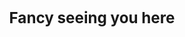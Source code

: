 <div align="center"><img src="https://raw.githubusercontent.com/chancestrickland/chancestrickland/main/static/spacer.png" width="1" height="40" alt="" /><big><big><big><strong>Fancy seeing you here</strong></big></big></big><img src="https://raw.githubusercontent.com/chancestrickland/chancestrickland/main/static/spacer.png" width="1" height="40" alt="" />
</div>